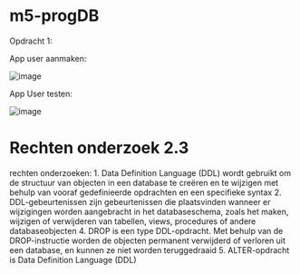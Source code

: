 # m5-progDB

Opdracht 1:

App user aanmaken:

![image](https://github.com/Daniel-Gman/m5-progDB/assets/115157669/3533535e-e2a9-462d-9993-868f26e4f53a)

App User testen:

![image](https://github.com/Daniel-Gman/m5-progDB/assets/115157669/ca91a3fd-4931-461e-8f20-1eb74d3d2cb1)


# Rechten onderzoek 2.3

rechten onderzoeken:
1.
Data Definition Language (DDL) wordt gebruikt om de structuur van objecten in een database te creëren en te wijzigen met behulp van vooraf gedefinieerde   opdrachten en een specifieke syntax
2. 
DDL-gebeurtenissen zijn gebeurtenissen die plaatsvinden wanneer er wijzigingen worden aangebracht in het databaseschema, zoals het maken, wijzigen of verwijderen van tabellen, views, procedures of andere databaseobjecten
4. 
DROP is een type DDL-opdracht. Met behulp van de DROP-instructie worden de objecten permanent verwijderd of verloren uit een database, en kunnen ze niet worden teruggedraaid
5. 
ALTER-opdracht is Data Definition Language (DDL)
